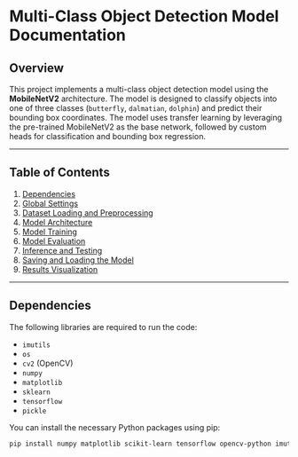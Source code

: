 # Multi-Class Object Detection Model Documentation

## Overview

This project implements a multi-class object detection model using the **MobileNetV2** architecture. The model is designed to classify objects into one of three classes (`butterfly`, `dalmatian`, `dolphin`) and predict their bounding box coordinates. The model uses transfer learning by leveraging the pre-trained MobileNetV2 as the base network, followed by custom heads for classification and bounding box regression.

---

## Table of Contents

1. [Dependencies](#dependencies)
2. [Global Settings](#global-settings)
3. [Dataset Loading and Preprocessing](#dataset-loading-and-preprocessing)
4. [Model Architecture](#model-architecture)
5. [Model Training](#model-training)
6. [Model Evaluation](#model-evaluation)
7. [Inference and Testing](#inference-and-testing)
8. [Saving and Loading the Model](#saving-and-loading-the-model)
9. [Results Visualization](#results-visualization)

---

## Dependencies

The following libraries are required to run the code:

- `imutils`
- `os`
- `cv2` (OpenCV)
- `numpy`
- `matplotlib`
- `sklearn`
- `tensorflow`
- `pickle`

You can install the necessary Python packages using pip:

```bash
pip install numpy matplotlib scikit-learn tensorflow opencv-python imutils
```

